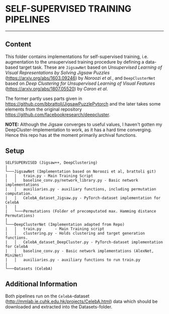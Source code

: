 # SELF-SUPERVISED TRAINING PIPELINES
---

## Content
This folder contains implementations for self-supervised training, i.e. augmentation to the unsupervised training procedure by defining a data-based target task. These are ```JigsawNet``` based on _Unsupervised Learning of Visual Representations by Solving Jigsaw Puzzles_ (https://arxiv.org/abs/1603.09246) by _Noroozi et al._, and ```DeepClusterNet``` based on _Deep Clustering for Unsupervised Learning of Visual Features_ (https://arxiv.org/abs/1807.05520) by _Caron et al_.

The former partly uses parts given in https://github.com/bbrattoli/JigsawPuzzlePytorch and the later takes some elements from the original repository https://github.com/facebookresearch/deepcluster.

__NOTE:__ Although the Jigsaw converges to useful values, I haven't gotten my DeepCluster-Implementation to work, as it has a hard time converging. Hence this repo has at the moment primarily archival functions.

## Setup

```
SELFSUPERVISED (Jigsaw++, DeepClustering)
|
└───JigsawNet (Implementation based on Noroozi et al, brattoli git)
|   │   train.py - Main Training Script
|   │   baseline_conv.py/network_library.py - Basic network implementations
|   │   auxiliaries.py - auxiliary functions, including permutation computation.
|   │   CelebA_dataset_Jigsaw.py - PyTorch-dataset implementation for CelebA
|   |
|   └───Permutations (Folder of precomputated max. Hamming distance Permutations)
|   
└───DeepClusterNet (Implementation adapted from Repo)
|   │   train.py      - Main Training script
|   │   clustering.py - Holds clustering and target generation functions.
|   │   CelebA_dataset_DeepCluster.py - PyTorch-dataset implementation for CelebA
|   │   baseline_conv.py - Basic network implementations (AlexNet, MiniNet)
|   │   auxiliaries.py - auxiliary functions to run train.py
|   
└───Datasets (CelebA)
```

## Additional Information
Both pipelines run on the `CelebA`-dataset (http://mmlab.ie.cuhk.edu.hk/projects/CelebA.html) data which should be downloaded and extracted into the Datasets-folder.
